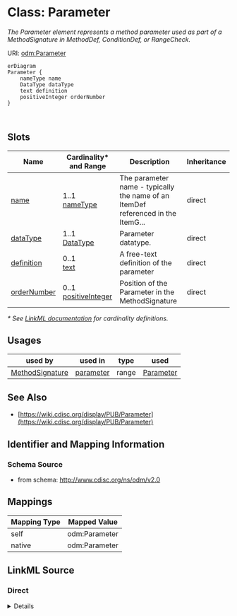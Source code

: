 # Class: Parameter

_The Parameter element represents a method parameter used as part of a MethodSignature in MethodDef, ConditionDef, or RangeCheck._




URI: [odm:Parameter](http://www.cdisc.org/ns/odm/v2.0/Parameter)


```mermaid
erDiagram
Parameter {
    nameType name  
    DataType dataType  
    text definition  
    positiveInteger orderNumber  
}



```



<!-- no inheritance hierarchy -->


## Slots

| Name | Cardinality* and Range | Description | Inheritance |
| ---  | --- | --- | --- |
| [name](name.md) | 1..1 <br/> [nameType](nameType.md) | The parameter name - typically the name of an ItemDef referenced in the ItemG... | direct |
| [dataType](dataType.md) | 1..1 <br/> [DataType](DataType.md) | Parameter datatype. | direct |
| [definition](definition.md) | 0..1 <br/> [text](text.md) | A free-text definition of the parameter | direct |
| [orderNumber](orderNumber.md) | 0..1 <br/> [positiveInteger](positiveInteger.md) | Position of the Parameter in the MethodSignature | direct |

_* See [LinkML documentation](https://linkml.io/linkml/schemas/slots.html#slot-cardinality) for cardinality definitions._




## Usages

| used by | used in | type | used |
| ---  | --- | --- | --- |
| [MethodSignature](MethodSignature.md) | [parameter](parameter.md) | range | [Parameter](Parameter.md) |






## See Also

* [https://wiki.cdisc.org/display/PUB/Parameter](https://wiki.cdisc.org/display/PUB/Parameter)

## Identifier and Mapping Information







### Schema Source


* from schema: http://www.cdisc.org/ns/odm/v2.0





## Mappings

| Mapping Type | Mapped Value |
| ---  | ---  |
| self | odm:Parameter |
| native | odm:Parameter |





## LinkML Source

<!-- TODO: investigate https://stackoverflow.com/questions/37606292/how-to-create-tabbed-code-blocks-in-mkdocs-or-sphinx -->

### Direct

<details>
```yaml
name: Parameter
description: The Parameter element represents a method parameter used as part of a
  MethodSignature in MethodDef, ConditionDef, or RangeCheck.
from_schema: http://www.cdisc.org/ns/odm/v2.0
see_also:
- https://wiki.cdisc.org/display/PUB/Parameter
rank: 1000
slots:
- name
- dataType
- definition
- orderNumber
slot_usage:
  name:
    name: name
    description: The parameter name - typically the name of an ItemDef referenced
      in the ItemGroupDef.
    comments:
    - 'Required

      range: name'
    domain_of:
    - Alias
    - MetaDataVersion
    - Standard
    - StudyEventGroupDef
    - StudyEventDef
    - ItemGroupDef
    - Class
    - SubClass
    - SourceItem
    - Resource
    - ItemDef
    - CodeList
    - MethodDef
    - Parameter
    - ReturnValue
    - ConditionDef
    - StudyObjective
    - StudyEndPoint
    - StudyTargetPopulation
    - StudyEstimand
    - Arm
    - Epoch
    - StudyTiming
    - TransitionTimingConstraint
    - AbsoluteTimingConstraint
    - RelativeTimingConstraint
    - DurationTimingConstraint
    - WorkflowDef
    - Transition
    - Branching
    - Criterion
    - Organization
    - Location
    - Query
    range: nameType
    required: true
  dataType:
    name: dataType
    description: Parameter datatype.
    comments:
    - 'Required

      enum values: (text | integer | decimal | float | double | date | time | datetime
      | string | boolean | double | hexBinary | base64Binary | hexFloat | base64Float
      | partialDate | partialTime | partialDatetime | durationDatetime | intervalDatetime
      | incompleteDatetime | incompleteDate | incompleteTime | URI )'
    domain_of:
    - ItemDef
    - CodeList
    - Parameter
    - ReturnValue
    range: DataType
    required: true
  definition:
    name: definition
    description: A free-text definition of the parameter
    comments:
    - 'Optional

      range: text'
    domain_of:
    - ItemDef
    - Parameter
    - ReturnValue
    range: text
  orderNumber:
    name: orderNumber
    description: Position of the Parameter in the MethodSignature
    comments:
    - 'Optional

      range: positiveInteger'
    domain_of:
    - StudyEventGroupRef
    - StudyEventRef
    - ItemGroupRef
    - ItemRef
    - CodeListItem
    - Parameter
    - ReturnValue
    - StudyEndPointRef
    range: positiveInteger
class_uri: odm:Parameter

```
</details>

### Induced

<details>
```yaml
name: Parameter
description: The Parameter element represents a method parameter used as part of a
  MethodSignature in MethodDef, ConditionDef, or RangeCheck.
from_schema: http://www.cdisc.org/ns/odm/v2.0
see_also:
- https://wiki.cdisc.org/display/PUB/Parameter
rank: 1000
slot_usage:
  name:
    name: name
    description: The parameter name - typically the name of an ItemDef referenced
      in the ItemGroupDef.
    comments:
    - 'Required

      range: name'
    domain_of:
    - Alias
    - MetaDataVersion
    - Standard
    - StudyEventGroupDef
    - StudyEventDef
    - ItemGroupDef
    - Class
    - SubClass
    - SourceItem
    - Resource
    - ItemDef
    - CodeList
    - MethodDef
    - Parameter
    - ReturnValue
    - ConditionDef
    - StudyObjective
    - StudyEndPoint
    - StudyTargetPopulation
    - StudyEstimand
    - Arm
    - Epoch
    - StudyTiming
    - TransitionTimingConstraint
    - AbsoluteTimingConstraint
    - RelativeTimingConstraint
    - DurationTimingConstraint
    - WorkflowDef
    - Transition
    - Branching
    - Criterion
    - Organization
    - Location
    - Query
    range: nameType
    required: true
  dataType:
    name: dataType
    description: Parameter datatype.
    comments:
    - 'Required

      enum values: (text | integer | decimal | float | double | date | time | datetime
      | string | boolean | double | hexBinary | base64Binary | hexFloat | base64Float
      | partialDate | partialTime | partialDatetime | durationDatetime | intervalDatetime
      | incompleteDatetime | incompleteDate | incompleteTime | URI )'
    domain_of:
    - ItemDef
    - CodeList
    - Parameter
    - ReturnValue
    range: DataType
    required: true
  definition:
    name: definition
    description: A free-text definition of the parameter
    comments:
    - 'Optional

      range: text'
    domain_of:
    - ItemDef
    - Parameter
    - ReturnValue
    range: text
  orderNumber:
    name: orderNumber
    description: Position of the Parameter in the MethodSignature
    comments:
    - 'Optional

      range: positiveInteger'
    domain_of:
    - StudyEventGroupRef
    - StudyEventRef
    - ItemGroupRef
    - ItemRef
    - CodeListItem
    - Parameter
    - ReturnValue
    - StudyEndPointRef
    range: positiveInteger
attributes:
  name:
    name: name
    description: The parameter name - typically the name of an ItemDef referenced
      in the ItemGroupDef.
    comments:
    - 'Required

      range: name'
    from_schema: http://www.cdisc.org/ns/odm/v2.0
    rank: 1000
    alias: name
    owner: Parameter
    domain_of:
    - Alias
    - MetaDataVersion
    - Standard
    - StudyEventGroupDef
    - StudyEventDef
    - ItemGroupDef
    - Class
    - SubClass
    - SourceItem
    - Resource
    - ItemDef
    - CodeList
    - MethodDef
    - Parameter
    - ReturnValue
    - ConditionDef
    - StudyObjective
    - StudyEndPoint
    - StudyTargetPopulation
    - StudyEstimand
    - Arm
    - Epoch
    - StudyTiming
    - TransitionTimingConstraint
    - AbsoluteTimingConstraint
    - RelativeTimingConstraint
    - DurationTimingConstraint
    - WorkflowDef
    - Transition
    - Branching
    - Criterion
    - Organization
    - Location
    - Query
    range: nameType
    required: true
  dataType:
    name: dataType
    description: Parameter datatype.
    comments:
    - 'Required

      enum values: (text | integer | decimal | float | double | date | time | datetime
      | string | boolean | double | hexBinary | base64Binary | hexFloat | base64Float
      | partialDate | partialTime | partialDatetime | durationDatetime | intervalDatetime
      | incompleteDatetime | incompleteDate | incompleteTime | URI )'
    from_schema: http://www.cdisc.org/ns/odm/v2.0
    rank: 1000
    alias: dataType
    owner: Parameter
    domain_of:
    - ItemDef
    - CodeList
    - Parameter
    - ReturnValue
    range: DataType
    required: true
  definition:
    name: definition
    description: A free-text definition of the parameter
    comments:
    - 'Optional

      range: text'
    from_schema: http://www.cdisc.org/ns/odm/v2.0
    rank: 1000
    identifier: false
    alias: definition
    owner: Parameter
    domain_of:
    - ItemDef
    - Parameter
    - ReturnValue
    range: text
  orderNumber:
    name: orderNumber
    description: Position of the Parameter in the MethodSignature
    comments:
    - 'Optional

      range: positiveInteger'
    from_schema: http://www.cdisc.org/ns/odm/v2.0
    rank: 1000
    alias: orderNumber
    owner: Parameter
    domain_of:
    - StudyEventGroupRef
    - StudyEventRef
    - ItemGroupRef
    - ItemRef
    - CodeListItem
    - Parameter
    - ReturnValue
    - StudyEndPointRef
    range: positiveInteger
class_uri: odm:Parameter

```
</details>